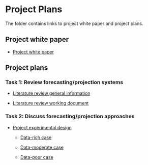 Project Plans
================

<!-- README.md is generated from README.Rmd. Please edit that file -->

The folder contains links to project white paper and project plans.

## Project white paper

-   [Project white
    paper](https://docs.google.com/document/d/1uoHlO5Qyty6b4iBrHaEKuu426H6XOmNW82MeGei-JUU/edit?usp=sharing)

## Project plans

### Task 1: Review forecasting/projection systems

-   [Literature review general
    information](https://docs.google.com/document/d/1TauXlBlfuXEpqeghkheh3qcWvKJLALg4TFAAXQaOePo/edit?usp=sharing)

-   [Literature review working
    document](https://docs.google.com/document/d/1LyjH9weXCmQYUcLBcFsBjzvFyoHi19yzqnKLbzWQga0/edit?usp=sharing)

### Task 2: Discuss forecasting/projection approaches

-   [Project experimental
    design](https://docs.google.com/document/d/18rye1HAM-uqekJB2_noHI8iNBGb5oIPr/edit?usp=sharing&ouid=108654539371382020272&rtpof=true&sd=true)

    -   [Data-rich
        case](https://docs.google.com/document/d/1Vv0HF21G4T9uhZMbHOcbF6FPZwbATecmVG4Cm6mtsXk/edit?usp=sharing)

    -   [Data-moderate
        case](https://docs.google.com/document/d/1r1fYXdIdz59PwlzfXUBsT2vo0mJZl0YdRhWj5rdIzWc/edit?usp=sharing)

    -   [Data-poor
        case](https://docs.google.com/document/d/1NsbjPVU5zW3qcaFzsJI6ws8A_ByBbV9SevZZQzCpSyA/edit?usp=sharing)
